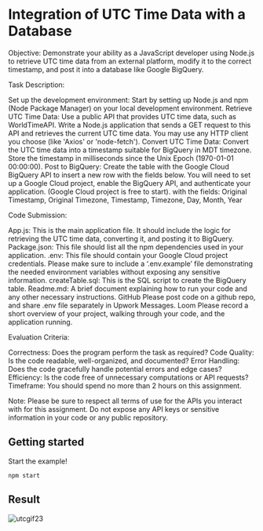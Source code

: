 # Integration of UTC Time Data with a Database

Objective: Demonstrate your ability as a JavaScript developer using Node.js to retrieve UTC time data from an external platform, modify it to the correct timestamp, and post it into a database like Google BigQuery.

Task Description:

Set up the development environment: Start by setting up Node.js and npm (Node Package Manager) on your local development environment.
Retrieve UTC Time Data: Use a public API that provides UTC time data, such as WorldTimeAPI. Write a Node.js application that sends a GET request to this API and retrieves the current UTC time data. You may use any HTTP client you choose (like 'Axios' or 'node-fetch').
Convert UTC Time Data: Convert the UTC time data into a timestamp suitable for BigQuery in MDT timezone. Store the timestamp in milliseconds since the Unix Epoch (1970-01-01 00:00:00).
Post to BigQuery: Create the table with the Google Cloud BigQuery API to insert a new row with the fields below. You will need to set up a Google Cloud project, enable the BigQuery API, and authenticate your application. (Google Cloud project is free to start). with the fields:
Original Timestamp,
Original Timezone,
Timestamp,
Timezone,
Day,
Month,
Year

Code Submission:

App.js: This is the main application file. It should include the logic for retrieving the UTC time data, converting it, and posting it to BigQuery.
Package.json: This file should list all the npm dependencies used in your application.
.env: This file should contain your Google Cloud project credentials. Please make sure to include a ‘.env.example’ file demonstrating the needed environment variables without exposing any sensitive information.
createTable.sql: This is the SQL script to create the BigQuery table.
Readme.md: A brief document explaining how to run your code and any other necessary instructions.
GitHub Please post code on a github repo, and share .env file separately in Upwork Messages.
Loom Please record a short overview of your project, walking through your code, and the application running.

Evaluation Criteria:

Correctness: Does the program perform the task as required?
Code Quality: Is the code readable, well-organized, and documented?
Error Handling: Does the code gracefully handle potential errors and edge cases?
Efficiency: Is the code free of unnecessary computations or API requests?
Timeframe: You should spend no more than 2 hours on this assignment.

Note: Please be sure to respect all terms of use for the APIs you interact with for this assignment. Do not expose any API keys or sensitive information in your code or any public repository.

## Getting started

Start the example!

```
npm start
```
## Result

![utcgif23](https://github.com/musiienko25/utcTimeData/assets/42385970/172ce525-c09f-4a98-a861-9e7befe33f6a)


